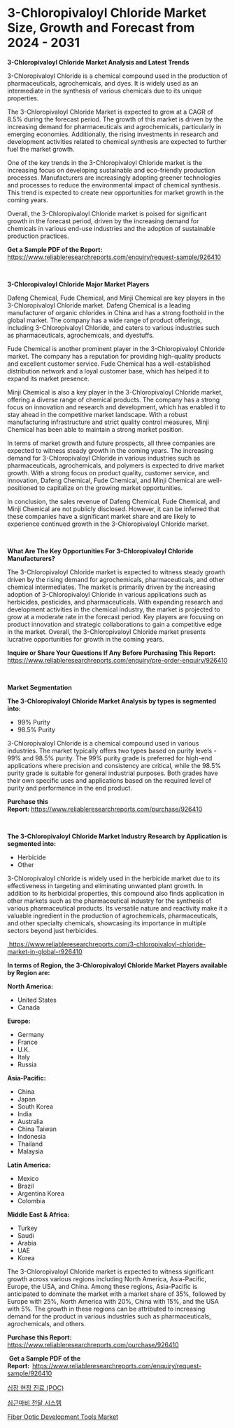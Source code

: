 <p><h1>3-Chloropivaloyl Chloride Market Size, Growth and Forecast from 2024 - 2031</h1></p><p><strong>3-Chloropivaloyl Chloride Market Analysis and Latest Trends</strong></p>
<p><p>3-Chloropivaloyl Chloride is a chemical compound used in the production of pharmaceuticals, agrochemicals, and dyes. It is widely used as an intermediate in the synthesis of various chemicals due to its unique properties.</p><p>The 3-Chloropivaloyl Chloride Market is expected to grow at a CAGR of 8.5% during the forecast period. The growth of this market is driven by the increasing demand for pharmaceuticals and agrochemicals, particularly in emerging economies. Additionally, the rising investments in research and development activities related to chemical synthesis are expected to further fuel the market growth.</p><p>One of the key trends in the 3-Chloropivaloyl Chloride market is the increasing focus on developing sustainable and eco-friendly production processes. Manufacturers are increasingly adopting greener technologies and processes to reduce the environmental impact of chemical synthesis. This trend is expected to create new opportunities for market growth in the coming years.</p><p>Overall, the 3-Chloropivaloyl Chloride market is poised for significant growth in the forecast period, driven by the increasing demand for chemicals in various end-use industries and the adoption of sustainable production practices.</p></p>
<p><strong>Get a Sample PDF of the Report:&nbsp;</strong> <a href="https://www.reliableresearchreports.com/enquiry/request-sample/926410">https://www.reliableresearchreports.com/enquiry/request-sample/926410</a></p>
<p>&nbsp;</p>
<p><strong>3-Chloropivaloyl Chloride Major Market Players</strong></p>
<p><p>Dafeng Chemical, Fude Chemical, and Minji Chemical are key players in the 3-Chloropivaloyl Chloride market. Dafeng Chemical is a leading manufacturer of organic chlorides in China and has a strong foothold in the global market. The company has a wide range of product offerings, including 3-Chloropivaloyl Chloride, and caters to various industries such as pharmaceuticals, agrochemicals, and dyestuffs.</p><p>Fude Chemical is another prominent player in the 3-Chloropivaloyl Chloride market. The company has a reputation for providing high-quality products and excellent customer service. Fude Chemical has a well-established distribution network and a loyal customer base, which has helped it to expand its market presence.</p><p>Minji Chemical is also a key player in the 3-Chloropivaloyl Chloride market, offering a diverse range of chemical products. The company has a strong focus on innovation and research and development, which has enabled it to stay ahead in the competitive market landscape. With a robust manufacturing infrastructure and strict quality control measures, Minji Chemical has been able to maintain a strong market position.</p><p>In terms of market growth and future prospects, all three companies are expected to witness steady growth in the coming years. The increasing demand for 3-Chloropivaloyl Chloride in various industries such as pharmaceuticals, agrochemicals, and polymers is expected to drive market growth. With a strong focus on product quality, customer service, and innovation, Dafeng Chemical, Fude Chemical, and Minji Chemical are well-positioned to capitalize on the growing market opportunities.</p><p>In conclusion, the sales revenue of Dafeng Chemical, Fude Chemical, and Minji Chemical are not publicly disclosed. However, it can be inferred that these companies have a significant market share and are likely to experience continued growth in the 3-Chloropivaloyl Chloride market.</p></p>
<p>&nbsp;</p>
<p><strong>What Are The Key Opportunities For 3-Chloropivaloyl Chloride Manufacturers?</strong></p>
<p><p>The 3-Chloropivaloyl Chloride market is expected to witness steady growth driven by the rising demand for agrochemicals, pharmaceuticals, and other chemical intermediates. The market is primarily driven by the increasing adoption of 3-Chloropivaloyl Chloride in various applications such as herbicides, pesticides, and pharmaceuticals. With expanding research and development activities in the chemical industry, the market is projected to grow at a moderate rate in the forecast period. Key players are focusing on product innovation and strategic collaborations to gain a competitive edge in the market. Overall, the 3-Chloropivaloyl Chloride market presents lucrative opportunities for growth in the coming years.</p></p>
<p><strong>Inquire or Share Your Questions If Any Before Purchasing This Report:</strong> <a href="https://www.reliableresearchreports.com/enquiry/pre-order-enquiry/926410">https://www.reliableresearchreports.com/enquiry/pre-order-enquiry/926410</a></p>
<p>&nbsp;</p>
<p><strong>Market Segmentation</strong></p>
<p><strong>The 3-Chloropivaloyl Chloride Market Analysis by types is segmented into:</strong></p>
<p><ul><li>99% Purity</li><li>98.5% Purity</li></ul></p>
<p><p>3-Chloropivaloyl Chloride is a chemical compound used in various industries. The market typically offers two types based on purity levels - 99% and 98.5% purity. The 99% purity grade is preferred for high-end applications where precision and consistency are critical, while the 98.5% purity grade is suitable for general industrial purposes. Both grades have their own specific uses and applications based on the required level of purity and performance in the end product.</p></p>
<p><strong>Purchase this Report:&nbsp;</strong><a href="https://www.reliableresearchreports.com/purchase/926410">https://www.reliableresearchreports.com/purchase/926410</a></p>
<p>&nbsp;</p>
<p><strong>The 3-Chloropivaloyl Chloride Market Industry Research by Application is segmented into:</strong></p>
<p><ul><li>Herbicide</li><li>Other</li></ul></p>
<p><p>3-Chloropivaloyl chloride is widely used in the herbicide market due to its effectiveness in targeting and eliminating unwanted plant growth. In addition to its herbicidal properties, this compound also finds application in other markets such as the pharmaceutical industry for the synthesis of various pharmaceutical products. Its versatile nature and reactivity make it a valuable ingredient in the production of agrochemicals, pharmaceuticals, and other specialty chemicals, showcasing its importance in multiple sectors beyond just herbicides.</p></p>
<p><a href="https://www.reliableresearchreports.com/3-chloropivaloyl-chloride-market-in-global-r926410">&nbsp;https://www.reliableresearchreports.com/3-chloropivaloyl-chloride-market-in-global-r926410</a></p>
<p><strong>In terms of Region, the 3-Chloropivaloyl Chloride Market Players available by Region are:</strong></p>
<p>
    <p> <strong> North America: </strong>
        <ul>
            <li>United States</li>
            <li>Canada</li>
        </ul>
        </p> 
    <p> <strong> Europe: </strong>
        <ul>
            <li>Germany</li>
            <li>France</li>
            <li>U.K.</li>
            <li>Italy</li>
            <li>Russia</li>
        </ul>
        </p> 
    <p> <strong> Asia-Pacific: </strong>
        <ul>
            <li>China</li>
            <li>Japan</li>
            <li>South Korea</li>
            <li>India</li>
            <li>Australia</li>
            <li>China Taiwan</li>
            <li>Indonesia</li>
            <li>Thailand</li>
            <li>Malaysia</li>
        </ul>
        </p> 
    <p> <strong> Latin America: </strong>
        <ul>
            <li>Mexico</li>
            <li>Brazil</li>
            <li>Argentina Korea</li>
            <li>Colombia</li>
        </ul>
        </p> 
    <p> <strong> Middle East & Africa: </strong>
        <ul>
            <li>Turkey</li>
            <li>Saudi</li>
            <li>Arabia</li>
            <li>UAE</li>
            <li>Korea</li>
        </ul>
    </p>
    </p>
<p><p>The 3-Chloropivaloyl Chloride market is expected to witness significant growth across various regions including North America, Asia-Pacific, Europe, the USA, and China. Among these regions, Asia-Pacific is anticipated to dominate the market with a market share of 35%, followed by Europe with 25%, North America with 20%, China with 15%, and the USA with 5%. The growth in these regions can be attributed to increasing demand for the product in various industries such as pharmaceuticals, agrochemicals, and others.</p></p>
<p><strong>Purchase this Report: </strong><a href="https://www.reliableresearchreports.com/purchase/926410">https://www.reliableresearchreports.com/purchase/926410</a></p>
<p>&nbsp;<strong>Get a Sample PDF of the Report:&nbsp;&nbsp;</strong><a href="https://www.reliableresearchreports.com/enquiry/request-sample/926410">https://www.reliableresearchreports.com/enquiry/request-sample/926410</a></p>
<p><strong></strong></p>
<p><p><a href="https://github.com/ThomasElmes2022/Market-Research-Report-List-1/blob/main/488351393326.md">심장 현장 진료 (POC)</a></p><p><a href="https://github.com/bvubpqd5241630/Market-Research-Report-List-2/blob/main/466308893328.md">심근마비 전달 시스템</a></p><p><a href="https://issuu.com/reportprime-2/docs/fiber-optic-development-tools-market-size-2030.ppt">Fiber Optic Development Tools Market</a></p></p>